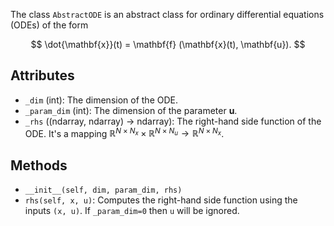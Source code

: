 
The class `AbstractODE` is an abstract class for ordinary differential equations (ODEs)
of the form

$$ \dot{\mathbf{x}}(t) = \mathbf{f} (\mathbf{x}(t), \mathbf{u}). $$

## Attributes

- `_dim` (int): The dimension of the ODE.
- `_param_dim` (int): The dimension of the parameter $\mathbf{u}$.
- `_rhs` ((ndarray, ndarray) -> ndarray): The right-hand side function of the ODE.
  It's a mapping $\mathbb{R}^{N \times N_x} \times \mathbb{R}^{N \times N_u} \rightarrow \mathbb{R}^{N \times N_x}$.


## Methods

- `__init__(self, dim, param_dim, rhs)`
- `rhs(self, x, u)`: Computes the right-hand side function using the inputs `(x, u)`. If `_param_dim=0` then `u` will be ignored.
